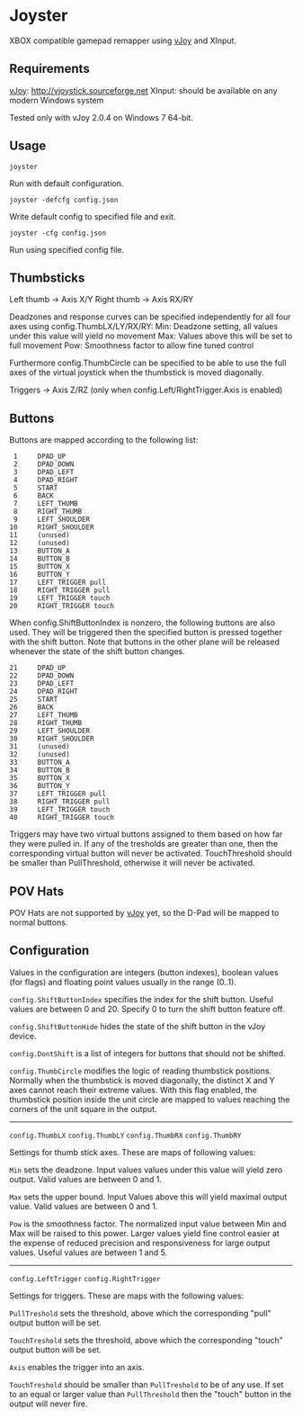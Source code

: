 
Joyster
=======

XBOX compatible gamepad remapper using [vJoy][] and XInput.

Requirements
------------

[vJoy]: http://vjoystick.sourceforge.net

[vJoy][]: http://vjoystick.sourceforge.net
XInput: should be available on any modern Windows system

Tested only with vJoy 2.0.4 on Windows 7 64-bit.

Usage
-----

`joyster`

Run with default configuration.

`joyster -defcfg config.json`

Write default config to specified file and exit.

`joyster -cfg config.json`

Run using specified config file.

Thumbsticks
-----------

Left thumb -> Axis X/Y
Right thumb -> Axis RX/RY

Deadzones and response curves can be specified independently for all four
axes using config.ThumbLX/LY/RX/RY:
    Min: Deadzone setting, all values under this value will yield no movement
    Max: Values above this will be set to full movement
    Pow: Smoothness factor to allow fine tuned control

Furthermore config.ThumbCircle can be specified to be able to use the full
axes of the virtual joystick when the thumbstick is moved diagonally.

Triggers -> Axis Z/RZ (only when config.Left/RightTrigger.Axis is enabled)

Buttons
-------

Buttons are mapped according to the following list:

     1     DPAD_UP
     2     DPAD_DOWN
     3     DPAD_LEFT
     4     DPAD_RIGHT
     5     START
     6     BACK
     7     LEFT_THUMB
     8     RIGHT_THUMB
     9     LEFT_SHOULDER
    10     RIGHT_SHOULDER
    11     (unused)
    12     (unused)
    13     BUTTON_A
    14     BUTTON_B
    15     BUTTON_X
    16     BUTTON_Y
    17     LEFT_TRIGGER pull
    18     RIGHT_TRIGGER pull
    19     LEFT_TRIGGER touch
    20     RIGHT_TRIGGER touch

When config.ShiftButtonIndex is nonzero, the following buttons are also used.
They will be triggered then the specified button is pressed together with the
shift button. Note that buttons in the other plane will be released whenever
the state of the shift button changes.

    21     DPAD_UP
    22     DPAD_DOWN
    23     DPAD_LEFT
    24     DPAD_RIGHT
    25     START
    26     BACK
    27     LEFT_THUMB
    28     RIGHT_THUMB
    29     LEFT_SHOULDER
    30     RIGHT_SHOULDER
    31     (unused)
    32     (unused)
    33     BUTTON_A
    34     BUTTON_B
    35     BUTTON_X
    36     BUTTON_Y
    37     LEFT_TRIGGER pull
    38     RIGHT_TRIGGER pull
    39     LEFT_TRIGGER touch
    40     RIGHT_TRIGGER touch

Triggers may have two virtual buttons assigned to them based on how far they
were pulled in. If any of the tresholds are greater than one, then the
corresponding virtual button will never be activated. TouchThreshold should be smaller
than PullThreshold, otherwise it will never be activated.

POV Hats
--------

POV Hats are not supported by [vJoy][] yet, so the D-Pad will be mapped to normal buttons.

Configuration
-------------

Values in the configuration are integers (button indexes), boolean values (for flags) and
floating point values usually in the range (0..1).

`config.ShiftButtonIndex` specifies the index for the shift button. Useful values are
between 0 and 20. Specify 0 to turn the shift button feature off.

`config.ShiftButtonHide` hides the state of the shift button in the vJoy device.

`config.DontShift` is a list of integers for buttons that should not be shifted.

`config.ThumbCircle` modifies the logic of reading thumbstick positions. Normally when the
thumbstick is moved diagonally, the distinct X and Y axes cannot reach their extreme values.
With this flag enabled, the thumbstick position inside the unit circle are mapped
to values reaching the corners of the unit square in the output.

--------------------------------------------------------------------------------

`config.ThumbLX`
`config.ThumbLY`
`config.ThumbRX`
`config.ThumbRY`

Settings for thumb stick axes. These are maps of following values:

`Min` sets the deadzone. Input values values under this value will yield zero output.
Valid values are between 0 and 1.

`Max` sets the upper bound. Input Values above this will yield maximal output value.
Valid values are between 0 and 1.

`Pow` is the smoothness factor. The normalized input value between Min and Max will
be raised to this power. Larger values yield fine control easier at the expense of
reduced precision and responsiveness for large output values. Useful values are
between 1 and 5.

--------------------------------------------------------------------------------

`config.LeftTrigger`
`config.RightTrigger`

Settings for triggers. These are maps with the following values:

`PullTreshold` sets the threshold, above which the corresponding "pull" output
button will be set.

`TouchTreshold` sets the threshold, above which the corresponding "touch"
output button will be set.

`Axis` enables the trigger into an axis.

`TouchTreshold` should be smaller than `PullTreshold` to be of any use. If set to an equal
or larger value than `PullThreshold` then the "touch" button in the output will never fire.


